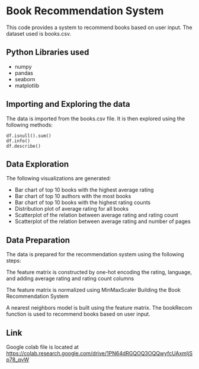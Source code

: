 # Book Recommendation System

This code provides a system to recommend books based on user input. The dataset used is books.csv.

## Python Libraries used

- numpy
- pandas
- seaborn
- matplotlib

## Importing and Exploring the data

The data is imported from the books.csv file. It is then explored using the following methods:

```python3
df.isnull().sum()
df.info()
df.describe()
```

## Data Exploration

The following visualizations are generated:

- Bar chart of top 10 books with the highest average rating
- Bar chart of top 10 authors with the most books
- Bar chart of top 10 books with the highest rating counts
- Distribution plot of average rating for all books
- Scatterplot of the relation between average rating and rating count
- Scatterplot of the relation between average rating and number of pages

## Data Preparation

The data is prepared for the recommendation system using the following steps:

The feature matrix is constructed by one-hot encoding the rating, language, and adding average rating and rating count columns

The feature matrix is normalized using MinMaxScaler
Building the Book Recommendation System

A nearest neighbors model is built using the feature matrix. The bookRecom function is used to recommend books based on user input.

## Link

Google colab file is located at https://colab.research.google.com/drive/1PN64dRGQOQ3OQQwyfcUAxmIjSp78_qvW
